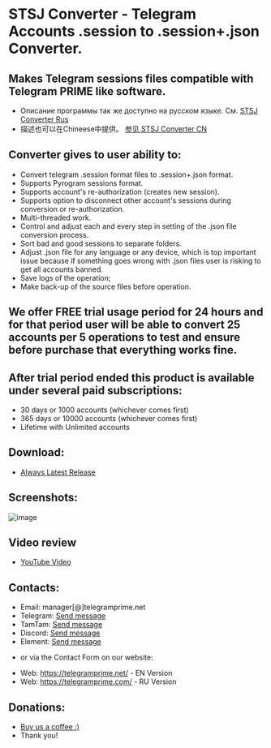 # STSJ Converter - Telegram Accounts .session to .session+.json Converter.
## Makes Telegram sessions files compatible with Telegram PRIME like software.
 
 * Описание программы так же доступно на русском языке. См. [STSJ Converter Rus](https://github.com/telegram-prime/Telegram-.Session-to-.Session-.Json-Converter-RU)
 * 描述也可以在Chineese中提供。 [参见 STSJ Converter CN](https://github.com/telegram-prime/Telegram-.Session-to-.Session-.Json-Converter-CN)


## Converter gives to user ability to:
 - Convert telegram .session format files to .session+.json format.
 - Supports Pyrogram sessions format.
 - Supports account's re-authorization (creates new session).
 - Supports option to disconnect other account's sessions during conversion or re-authorization.
 - Multi-threaded work.
 - Control and adjust each and every step in setting of the .json file conversion process.
 - Sort bad and good sessions to separate folders.
 - Adjust .json file for any language or any device, which is top important issue because if something goes wrong with .json files user is risking to get all accounts banned.
 - Save logs of the operation;
 - Make back-up of the source files before operation.


## We offer FREE trial usage period for 24 hours and for that period user will be able to convert 25 accounts per 5 operations to test and ensure before purchase that everything works fine.


## After trial period ended this product is available under several paid subscriptions: 
- 30 days or 1000 accounts (whichever comes first)
- 365 days or 10000 accounts (whichever comes first)
- Lifetime with Unlimited accounts


## Download:
 - [Always Latest Release](https://github.com/telegram-prime/Telegram-.Session-to-.Session-.Json-Converter/releases/latest)


## Screenshots:
![image](https://github.com/user-attachments/assets/5220c327-efb3-4889-92ea-c5969337e0ef)


## Video review
- [YouTube Video](https://www.youtube.com/watch?v=5J3nTmHHeFc)


##  Contacts:
- Email:    manager[@]telegramprime.net
- Telegram: [Send message](https://telegramprime.net/telegram-contact)
- TamTam:   [Send message](https://telegramprime.net/tamtam-contact)
- Discord:  [Send message](https://telegramprime.net/discord-contact)
- Element:  [Send message](https://telegramprime.net/element-contact)

* or via the Contact Form on our website:
- Wеb: https://telegramprime.net/ - EN Version
- Wеb: https://telegramprime.com/ - RU Version


## Donations:
* [Buy us a coffee :)](https://nowpayments.io/donation/telegramprime)
* Thank you!




